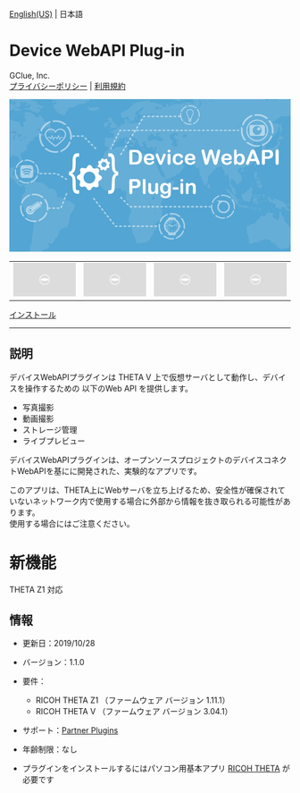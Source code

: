 [English(US)](README.md) | 日本語

# Device WebAPI Plug-in
GClue, Inc.  
[プライバシーポリシー](../../README.ja.md#%E3%83%97%E3%83%A9%E3%82%A4%E3%83%90%E3%82%B7%E3%83%BC%E3%83%9D%E3%83%AA%E3%82%B7%E3%83%BC) | [利用規約](../../README.ja.md#%E5%88%A9%E7%94%A8%E8%A6%8F%E7%B4%84)

<div align="center">
 <img src="1.png">
 <table>
  <tr>
   <td><img src="../../resources/common/img/noimg.png"></td>
   <td><img src="../../resources/common/img/noimg.png"></td>
   <td><img src="../../resources/common/img/noimg.png"></td>
   <td><img src="../../resources/common/img/noimg.png"></td>
  </tr>
 </table>
</div>

[インストール](https://link.ricoh360.com/plugins/org.deviceconnect.android.manager/apk)

***

## 説明
デバイスWebAPIプラグインは THETA V 上で仮想サーバとして動作し、デバイスを操作するための 以下のWeb API を提供します。  
  
* 写真撮影
* 動画撮影
* ストレージ管理
* ライブプレビュー
    
デバイスWebAPIプラグインは、オープンソースプロジェクトのデバイスコネクトWebAPIを基にに開発された、実験的なアプリです。  
  
このアプリは、THETA上にWebサーバを立ち上げるため、安全性が確保されていないネットワーク内で使用する場合に外部から情報を抜き取られる可能性があります。  
使用する場合にはご注意ください。  
  
  
# 新機能
THETA Z1 対応

## 情報
  * 更新日：2019/10/28
  * バージョン：1.1.0
  * 要件：
    * RICOH THETA Z1 （ファームウェア バージョン 1.11.1）
    * RICOH THETA V （ファームウェア バージョン 3.04.1）
  * サポート：[Partner Plugins](https://www.gclue.io/theta/en/)
  * 年齢制限：なし

* プラグインをインストールするにはパソコン用基本アプリ [RICOH THETA](https://theta360.com/ja/about/application/pc.html#app-detail-01) が必要です

